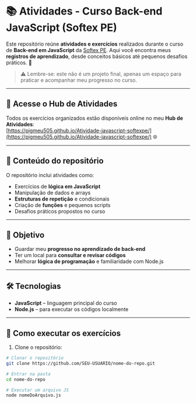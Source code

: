 # 📚 Atividades - Curso Back-end JavaScript (Softex PE)

Este repositório reúne **atividades e exercícios** realizados durante o curso de **Back-end em JavaScript** da [Softex PE](https://softexpe.org.br/). Aqui você encontra meus **registros de aprendizado**, desde conceitos básicos até pequenos desafios práticos. 🚀  

> ⚠️ Lembre-se: este não é um projeto final, apenas um espaço para praticar e acompanhar meu progresso no curso.

---

## 🔗 Acesse o Hub de Atividades
Todos os exercícios organizados estão disponíveis online no meu **Hub de Atividades**:  
[https://pigmeu505.github.io/Atividade-javascript-softexpe/](https://pigmeu505.github.io/Atividade-javascript-softexpe/) 🌐

---

## 📌 Conteúdo do repositório
O repositório inclui atividades como:  
- Exercícios de **lógica em JavaScript**  
- Manipulação de dados e arrays  
- **Estruturas de repetição** e condicionais  
- Criação de **funções** e pequenos scripts  
- Desafios práticos propostos no curso  

---

## 🎯 Objetivo
- Guardar meu **progresso no aprendizado de back-end**  
- Ter um local para **consultar e revisar códigos**  
- Melhorar **lógica de programação** e familiaridade com Node.js  

---

## 🛠️ Tecnologias
- **JavaScript** – linguagem principal do curso  
- **Node.js** – para executar os códigos localmente  

---

## 🚀 Como executar os exercícios
1. Clone o repositório:

```bash
# Clonar o repositório
git clone https://github.com/SEU-USUARIO/nome-do-repo.git

# Entrar na pasta
cd nome-do-repo

# Executar um arquivo JS
node nomeDoArquivo.js
